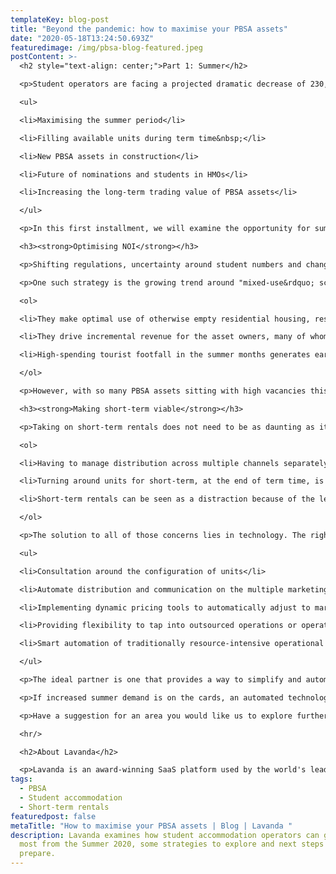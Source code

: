 ```yaml
---
templateKey: blog-post
title: "Beyond the pandemic: how to maximise your PBSA assets"
date: "2020-05-18T13:24:50.693Z"
featuredimage: /img/pbsa-blog-featured.jpeg
postContent: >-
  <h2 style="text-align: center;">Part 1: Summer</h2>

  <p>Student operators are facing a projected dramatic decrease of 230,000 first-year students in the upcoming academic year, half of which are international, according to a <a href="https://www.ucu.org.uk/media/10871/LE_report_on_covid19_and_university_finances/pdf/LEreportoncovid19anduniversityfinances">study by London Economics</a>. However, the current crisis actually creates new opportunities for PBSA asset owners. In this blog series we will take a closer look at the issues and opportunities facing PBSA:</p>

  <ul>

  <li>Maximising the summer period</li>

  <li>Filling available units during term time&nbsp;</li>

  <li>New PBSA assets in construction</li>

  <li>Future of nominations and students in HMOs</li>

  <li>Increasing the long-term trading value of PBSA assets</li>

  </ul>

  <p>In this first installment, we will examine the opportunity for summer 2020 and what moves to make to capitalise on the opportunity.</p>

  <h3><strong>Optimising NOI</strong></h3>

  <p>Shifting regulations, uncertainty around student numbers and changing financial positions has put many of the usual PBSA summer business options in serious doubt. While some PBSA operators have stated they are <a href="https://www.bisnow.com/london/news/student-housing/why-student-housing-is-relaxed-about-pandemic-shutdowns-but-universities-are-mad-with-anxiety-104123">prepared to take a hit</a>, many are exploring a range of new strategies to generate revenue.&nbsp;&nbsp;</p>

  <p>One such strategy is the growing trend around "mixed-use&rdquo; schemes: PBSA schemes with consent for non-student usage. The shift towards "mixed-use&rdquo; is quite natural for many reasons including:</p>

  <ol>

  <li>They make optimal use of otherwise empty residential housing, resulting in less waste.</li>

  <li>They drive incremental revenue for the asset owners, many of whom are academic institutions who need the income. These additional revenues then ensure that accommodation prices are kept as low as possible for students during term time, making university education more accessible.</li>

  <li>High-spending tourist footfall in the summer months generates earnings for local businesses and boosts the local economy.</li>

  </ol>

  <p>However, with so many PBSA assets sitting with high vacancies this year, they are already a step closer to readily generating additional NOI. The window of opportunity could open as early as July 4, according to section 4.3 of the UK government&rsquo;s <a href="https://www.gov.uk/government/publications/our-plan-to-rebuild-the-uk-governments-covid-19-recovery-strategy/our-plan-to-rebuild-the-uk-governments-covid-19-recovery-strategy#our-roadmap-to-lift-restrictions-step-by-step">COVID-19 recovery strategy</a>. That means, in order to maximise NOI over the summer months, PBSA asset owners should be acting now to open vacant units to the potential of high-yielding short-term rentals. We have seen a typical 80% reduction of vacancies, with units earning up to as much as +20% vs their long-term rental value, through the summer period.</p>

  <h3><strong>Making short-term viable</strong></h3>

  <p>Taking on short-term rentals does not need to be as daunting as it may sound. Some student operators stop short of exploring short-term rentals because it is often seen as an operational nightmare - soaking up months of valuable time and resources, planning and managing a non-core part of the long-term rental business. In conversations with some of our PBSA partners, they highlighted these concerns around short-term rentals:</p>

  <ol>

  <li>Having to manage distribution across multiple channels separately, across many websites - each with their own logins and layouts. </li>

  <li>Turning around units for short-term, at the end of term time, is complicated and does not fit well with the current setup, cleaning schedules or business structure.</li>

  <li>Short-term rentals can be seen as a distraction because of the level of effort it takes for the in-house team to embrace a different way of working.&nbsp;</li>

  </ol>

  <p>The solution to all of those concerns lies in technology. The right technology partner can help you to navigate and meet challenges such as:</p>

  <ul>

  <li>Consultation around the configuration of units</li>

  <li>Automate distribution and communication on the multiple marketing channels</li>

  <li>Implementing dynamic pricing tools to automatically adjust to market shifts</li>

  <li>Providing flexibility to tap into outsourced operations or operate in-house</li>

  <li>Smart automation of traditionally resource-intensive operational workflows&nbsp;</li>

  </ul>

  <p>The ideal partner is one that provides a way to simplify and automate distribution across multiple channels from a single technology platform that can be used by a single in-house team. Additionally, if operational fit is the key issue, the option to outsource the entire short-term rental business to a trusted operator is important - 100% hassle-free.</p>

  <p>If increased summer demand is on the cards, an automated technology solution could be the difference between an asset sitting empty for weeks (possibly months) or generating revenue during a tough recovery period, which could last quite some time. Regardless of where you are on your journey to make the most out of the upcoming summer, Lavanda is happy to share our knowledge to help you find the solution that works best for your assets. </p>

  <p>Have a suggestion for an area you would like us to explore further in this blog series or have further questions? We are always happy to talk, contact us on <a href="mailto:info@getlavanda.com">info@getlavanda.com</a>.&nbsp; Be sure to join us for our next blog focused on filling available units during term time.</p>

  <hr/>

  <h2>About Lavanda</h2>

  <p>Lavanda is an award-winning SaaS platform used by the world's leading vacation rental, student and multifamily operators to increase NOI through short and medium term rentals. Clients include Greystar, CA Ventures, JLL, Savills and LaSalle amongst others.</p>
tags:
  - PBSA
  - Student accommodation
  - Short-term rentals
featuredpost: false
metaTitle: "How to maximise your PBSA assets | Blog | Lavanda "
description: Lavanda examines how student accommodation operators can get the
  most from the Summer 2020, some strategies to explore and next steps to
  prepare.
---
```

